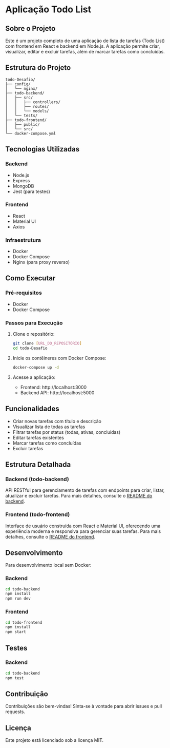 # Aplicação Todo List

## Sobre o Projeto

Este é um projeto completo de uma aplicação de lista de tarefas (Todo List) com frontend em React e backend em Node.js. A aplicação permite criar, visualizar, editar e excluir tarefas, além de marcar tarefas como concluídas.

## Estrutura do Projeto

```
todo-Desafio/
├── config/
│   └── nginx/
├── todo-backend/
│   ├── src/
│   │   ├── controllers/
│   │   ├── routes/
│   │   └── models/
│   └── tests/
├── todo-frontend/
│   ├── public/
│   └── src/
└── docker-compose.yml
```

## Tecnologias Utilizadas

### Backend
- Node.js
- Express
- MongoDB
- Jest (para testes)

### Frontend
- React
- Material UI
- Axios

### Infraestrutura
- Docker
- Docker Compose
- Nginx (para proxy reverso)

## Como Executar

### Pré-requisitos
- Docker
- Docker Compose

### Passos para Execução

1. Clone o repositório:
   ```bash
   git clone [URL_DO_REPOSITÓRIO]
   cd todo-Desafio
   ```

2. Inicie os contêineres com Docker Compose:
   ```bash
   docker-compose up -d
   ```

3. Acesse a aplicação:
   - Frontend: http://localhost:3000
   - Backend API: http://localhost:5000

## Funcionalidades

- Criar novas tarefas com título e descrição
- Visualizar lista de todas as tarefas
- Filtrar tarefas por status (todas, ativas, concluídas)
- Editar tarefas existentes
- Marcar tarefas como concluídas
- Excluir tarefas

## Estrutura Detalhada

### Backend (todo-backend)

API RESTful para gerenciamento de tarefas com endpoints para criar, listar, atualizar e excluir tarefas. Para mais detalhes, consulte o [README do backend](./todo-backend/README.md).

### Frontend (todo-frontend)

Interface de usuário construída com React e Material UI, oferecendo uma experiência moderna e responsiva para gerenciar suas tarefas. Para mais detalhes, consulte o [README do frontend](./todo-frontend/README.md).

## Desenvolvimento

Para desenvolvimento local sem Docker:

### Backend
```bash
cd todo-backend
npm install
npm run dev
```

### Frontend
```bash
cd todo-frontend
npm install
npm start
```

## Testes

### Backend
```bash
cd todo-backend
npm test
```

## Contribuição

Contribuições são bem-vindas! Sinta-se à vontade para abrir issues e pull requests.

## Licença

Este projeto está licenciado sob a licença MIT.